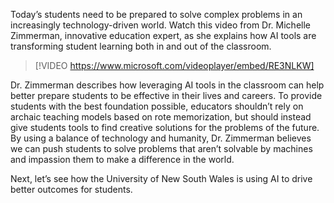 Today’s students need to be prepared to solve complex problems in an increasingly technology-driven world. Watch this video from Dr. Michelle Zimmerman, innovative education expert, as she explains how AI tools are transforming student learning both in and out of the classroom.

> [!VIDEO https://www.microsoft.com/videoplayer/embed/RE3NLKW]

Dr. Zimmerman describes how leveraging AI tools in the classroom can help better prepare students to be effective in their lives and careers. To provide students with the best foundation possible, educators shouldn’t rely on archaic teaching models based on rote memorization, but should instead give students tools to find creative solutions for the problems of the future. By using a balance of technology and humanity, Dr. Zimmerman believes we can push students to solve problems that aren’t solvable by machines and impassion them to make a difference in the world.

Next, let’s see how the University of New South Wales is using AI to drive better outcomes for students.
